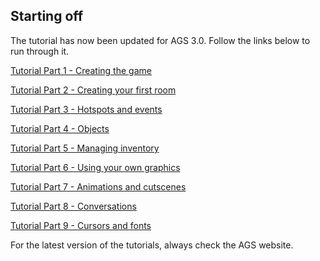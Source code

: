 Starting off
------------

The tutorial has now been updated for AGS 3.0. Follow the links below to
run through it.

[Tutorial Part 1 - Creating the game](acintro1)

[Tutorial Part 2 - Creating your first room](acintro2)

[Tutorial Part 3 - Hotspots and events](acintro3)

[Tutorial Part 4 - Objects](acintro4)

[Tutorial Part 5 - Managing inventory](acintro5)

[Tutorial Part 6 - Using your own graphics](acintro6)

[Tutorial Part 7 - Animations and cutscenes](acintro7)

[Tutorial Part 8 - Conversations](acintro8)

[Tutorial Part 9 - Cursors and fonts](acintro9)

For the latest version of the tutorials, always check the AGS website.
